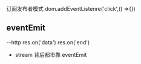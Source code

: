 订阅发布者模式
dom.addEventListenre('click',() =>{})
## eventEmit
--http
res.on('data')
res.on('end')
- stream
  背后都市靠 eventEmit
  